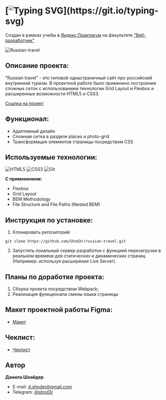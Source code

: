 # [![Typing SVG](https://readme-typing-svg.demolab.com?font=Fira+Code&size=30&pause=1000&width=435&lines=Проект:+"Russian+travel")](https://git.io/typing-svg)
Создан в рамках учебы в [Яндекс.Практикум](https://practicum.yandex.ru/) на факультете ["Веб-разработчик"](https://practicum.yandex.ru/web/)

![Russian-travel](https://github.com/Shnd3r/russian-travel/assets/116545792/35622527-578b-49ae-8b53-1e77bc1324b2)

## Описание проекта:
"Russian travel" - это типовой однастраничный сайт про российский внутренний туризм. В проектной работе было применено построение сложных сеток c использованием технологии Grid Layout и Flexbox и раcширенные возможности HTML5 и CSS3. 

[Ссылка на проект](https://shnaiderdanila.github.io/russian-travel/)

## Функционал:
- Адаптивный дизайн
- Сложная сетка в разделе places и photo-grid
- Трансформация элементов страницы посредством CSS

## Используемые технологии:
![HTML5](https://img.shields.io/badge/html5-%23E34F26.svg?style=for-the-badge&logo=html5&logoColor=white) 
![CSS3](https://img.shields.io/badge/css3-%231572B6.svg?style=for-the-badge&logo=css3&logoColor=white)
![Git](https://img.shields.io/badge/git-%23F05033.svg?style=for-the-badge&logo=git&logoColor=white)

**С применением:**
* Flexbox
* Grid Layout
* BEM Methodology
* File Structure and File Paths (Nested BEM)

## Инструкция по установке: 
1. Клонировать репозиторий:
```
git clone https://github.com/Shnd3r/russian-travel.git
```
2. Запустить локальный сервер разработки с функцией перезагрузки в реальном времени для статических и динамических страниц (Например: используя расширение Live Server).

## Планы по доработке проекта:
1. Сборка проекта посредством Webpack;
2. Реализация функционала смены языка страницы

## Макет проектной работы Figma:
- [Макет](https://www.figma.com/file/5S2WSbEFL6awjVWJ0NWL8Q/Sprint-3_-Russia-_-desktop-%2B-mobile?type=design&node-id=28503-0&t=X3bTalLhI8FkZuZN-0)

## Чеклист:
- [Чеклист](https://code.s3.yandex.net/web-developer/checklists-pdf/new-program/checklist-3.pdf)
  
## Автор

**Данила Шнайдер**

- E-mail: [d.shnder@gmail.com](mailto:d.shnder@gmail.com)
- Telegram: [@shnd3r](https://t.me/shnd3r)
